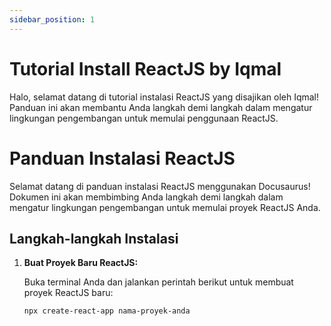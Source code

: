 ```yaml
---
sidebar_position: 1
---
```


<!-- # Tutorial Intro

Let's discover **Docusaurus in less than 5 minutes**.

## Getting Started

Get started by **creating a new site**.

Or **try Docusaurus immediately** with **[docusaurus.new](https://docusaurus.new)**.

### What you'll need

- [Node.js](https://nodejs.org/en/download/) version 18.0 or above:
  - When installing Node.js, you are recommended to check all checkboxes related to dependencies.

## Generate a new site

Generate a new Docusaurus site using the **classic template**.

The classic template will automatically be added to your project after you run the command:

```bash
npm init docusaurus@latest my-website classic
```

You can type this command into Command Prompt, Powershell, Terminal, or any other integrated terminal of your code editor.

The command also installs all necessary dependencies you need to run Docusaurus.

## Start your site

Run the development server:

```bash
cd my-website
npm run start
```

The `cd` command changes the directory you're working with. In order to work with your newly created Docusaurus site, you'll need to navigate the terminal there.

The `npm run start` command builds your website locally and serves it through a development server, ready for you to view at http://localhost:3000/.

Open `docs/intro.md` (this page) and edit some lines: the site **reloads automatically** and displays your changes.
 -->

# Tutorial Install ReactJS by Iqmal


Halo, selamat datang di tutorial instalasi ReactJS yang disajikan oleh Iqmal! Panduan ini akan membantu Anda langkah demi langkah dalam mengatur lingkungan pengembangan untuk memulai penggunaan ReactJS.

# Panduan Instalasi ReactJS

Selamat datang di panduan instalasi ReactJS menggunakan Docusaurus! Dokumen ini akan membimbing Anda langkah demi langkah dalam mengatur lingkungan pengembangan untuk memulai proyek ReactJS Anda.

<!-- ## Persyaratan Awal

Sebelum Anda mulai menginstal ReactJS, pastikan sistem Anda memenuhi persyaratan berikut:

- Node.js: ReactJS memerlukan Node.js untuk menjalankan dan mengelola paket-paket JavaScript. Anda dapat mengunduh Node.js dari [situs resmi Node.js](https://nodejs.org/).
- npm: ReactJS menggunakan npm (Node Package Manager) untuk mengelola dependensi dan paket. npm biasanya diinstal bersamaan dengan Node.js, jadi Anda tidak perlu menginstalnya secara terpisah. -->

## Langkah-langkah Instalasi

1. **Buat Proyek Baru ReactJS:**

   Buka terminal Anda dan jalankan perintah berikut untuk membuat proyek ReactJS baru:

   ```bash
   npx create-react-app nama-proyek-anda